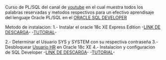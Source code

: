 Curso de PL/SQL del canal de [youtube](https://www.youtube.com/playlist?list=PL2Z95CSZ1N4EO3wqFmTBNZXCovLpxkEqB) en el cual muestra todos los palabras reservadas y metodos respectivos para un efectivo aprendisaje del lenguaje Oracle PL/SQL en el [ORACLE SQL DEVELOPER](https://www.oracle.com/cl/database/sqldeveloper/technologies/download/) 

Metodo de instalacion:
  1.- Instalar el oracle 18c XE Express Edition  -[LINK DE DESCARGA](https://www.oracle.com/database/technologies/xe18c-downloads.html)- 
      -[TUTORIAL](https://www.youtube.com/watch?v=rhZfGh0LLyM&t=334s)-

  2.- Determinar el Usuario SYS y SYSTEM con su respectiva contraseña
  3.- Desbloquear [Usuario HR](https://www.youtube.com/watch?v=_Wn9utxIskU) en Oracle 18c XE
  4.- Instalacion y configuracion de SQL Developer    -[LINK DE DESCARGA](https://www.oracle.com/cl/database/sqldeveloper/technologies/download/)- 
      -[TUTORIAL](https://www.youtube.com/watch?v=NjKFpzKzt88&t=940s)-
  
